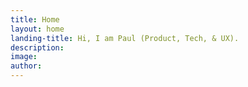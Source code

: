 ```yaml
---
title: Home
layout: home
landing-title: Hi, I am Paul (Product, Tech, & UX).
description:
image:
author:
---
```


